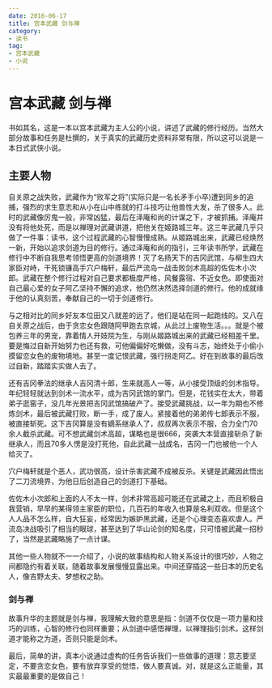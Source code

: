 ```yaml
---
date: 2016-06-17
title: 宫本武藏 剑与禅
category:
- 读书
tag:
- 宫本武藏
- 小说
---
```

# 宫本武藏 剑与禅

书如其名，这是一本以宫本武藏为主人公的小说，讲述了武藏的修行经历。当然大部分故事和任务是杜撰的，关于真实的武藏历史资料非常有限，所以这可以说是一本日式武侠小说。

## 主要人物

自关原之战失败，武藏作为“败军之将”(实际只是一名长矛手小卒)遭到同乡的追捕，强烈的求生意志和从小在山中练就的打斗技巧让他兽性大发，杀了很多人。此时的武藏像厉鬼一般，非常凶猛，最后在泽庵和尚的计谋之下，才被抓捕。泽庵并没有将他处死，而是以禅理对武藏讲道，把他关在姬路城三年。这三年武藏几乎只做了一件事：读书，这个过程武藏的心智慢慢成熟。从姬路城出来，武藏已经焕然一新，开始以追求剑道为目的修行。通过泽庵和尚的指引，三年读书所学，武藏在修行中不断自我思考领悟更高的剑道境界！灭了名扬天下的吉冈武馆，与柳生四大家臣对峙，干死锁镰高手穴户梅轩，最后严流岛一战击败剑术高超的佐佐木小次郎。武藏在整个修行过程对自己要求都极度严格，风餐露宿、不近女色。即使面对自己最心爱的女子阿乙坚持不懈的追求，他仍然决然选择剑道的修行。他的成就缘于他的认真刻苦，奉献自己的一切于剑道修行。

与之相对比的同乡好友本位田又八就差的远了，他们是站在同一起跑线的。又八在自关原之战后，由于贪恋女色跟随阿甲跑去京城，从此过上废物生活。。。就是个被包养三年的男宠，靠着情人开妓院为生，与刚从姬路城出来的武藏已经相差千里。要是悔过自新开始努力也还有救，可他偏偏好吃懒做，没有斗志，始终处于小偷小摸留恋女色的废物境地。甚至一度记恨武藏，强行拐走阿乙。好在到故事的最后改过自新，踏踏实实做人去了。

还有吉冈拳法的继承人吉冈清十郎，生来就高人一等，从小接受顶级的剑术指导。年纪轻轻就达到剑术一流水平，成为吉冈武馆的掌门。但是，花钱实在太大，带着弟子逛窑子，没几年光景把吉冈武馆搞破产了。接受武藏挑战，以一年为期也不修炼剑术，最后被武藏打败，断一手，成了废人。紧接着他的弟弟传七郎表示不服，被直接斩死。这下吉冈算是没有嫡系继承人了，叔叔再次表示不服，合力全门70余人截杀武藏。可不想武藏剑术高超，谋略也是很666，突袭大本营直接斩杀了新继承人，而且70多人愣是没打死他，自此武藏一战成名，吉冈一门也被他一个人给灭了。

穴户梅轩就是个恶人，武功很高，设计杀害武藏不成被反杀。关键是武藏因此悟出了二刀流境界，为他日后创造自己的剑道打下基础。

佐佐木小次郎和上面的人不太一样，剑术非常高超可能还在武藏之上，而且积极自我营销，早早的某得领主家臣的职位，几百石的年收入也算是名利双收。但是这个人人品不怎么样，自大狂妄，经常因为嫉妒黑武藏，还是个心理变态喜欢虐人。严流岛决战吸引了相当的眼球，甚至达到了华山论剑的知名度，只可惜被武藏一招秒了，当然是武藏略施了一点计谋。

其他一些人物就不一一介绍了，小说的故事结构和人物关系设计的很巧妙，人物之间都隐约有着关联，随着故事发展慢慢显露出来。中间还穿插这一些日本的历史名人，像吉野太夫、梦想权之助。

### 剑与禅
故事升华的主题就是剑与禅，我理解大致的意思是指：剑道不仅仅是一项力量和技巧的训练，心智的修行也同样重要；从剑道中感悟禅理，以禅理指引剑术。这样剑道才能称之为道，否则只能是剑术。

最后，简单的讲，真本小说通过虚构的任务告诉我们一些做事的道理：意志要坚定，不要贪恋女色，要有放弃享受的觉悟，做人要真诚。对，就是这么正能量，其实最最重要的是做自己！
